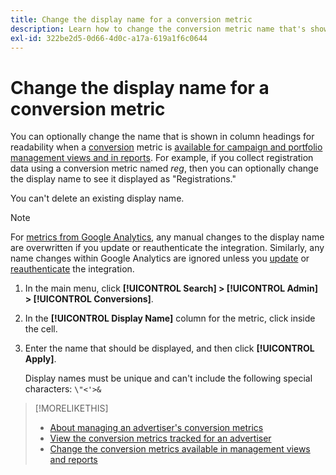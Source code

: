 ```yaml
---
title: Change the display name for a conversion metric
description: Learn how to change the conversion metric name that's shown in column headings in your management views and reports.
exl-id: 322be2d5-0d66-4d0c-a17a-619a1f6c0644
---
```

# Change the display name for a conversion metric

You can optionally change the name that is shown in column headings for readability when a [conversion](/help/search-social-commerce/glossary.md#c-d) metric is [available for campaign and portfolio management views and in reports](conversion-metric-edit-available.md). For example, if you collect registration data using a conversion metric named *reg*, then you can optionally change the display name to see it displayed as "Registrations."

You can't delete an existing display name.

>[!NOTE]
>
>For [metrics from Google Analytics](/help/search-social-commerce/admin/data-sources/data-source-about.md), any manual changes to the display name are overwritten if you update or reauthenticate the integration. Similarly, any name changes within Google Analytics are ignored unless you [update](/help/search-social-commerce/admin/data-sources/data-source-edit.md) or [reauthenticate](/help/search-social-commerce/admin/data-sources/data-source-reauthenticate.md) the integration.

1. In the main menu, click **[!UICONTROL Search] > [!UICONTROL Admin] > [!UICONTROL Conversions]**.

1. In the **[!UICONTROL Display Name]** column for the metric, click inside the cell.

1. Enter the name that should be displayed, and then click **[!UICONTROL Apply]**.
   
   Display names must be unique and can't include the following special characters: `\"<'>&`

>[!MORELIKETHIS]
>
>* [About managing an advertiser's conversion metrics](conversion-metric-about.md)
>* [View the conversion metrics tracked for an advertiser](conversion-metric-view-tracked.md)
>* [Change the conversion metrics available in management views and reports](conversion-metric-edit-available.md)
